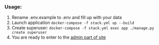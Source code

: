 ### Usage:
1. Rename .env.example to .env and fill up with your data
1. Launch application `docker-compose -f stack.yml up --build`
1. Create superuser: `docker-compose -f stack.yml exec app ./manage.py create superuser`
1. You are ready to enter to the [admin part of site](http://127.0.0.1:8000/admin)
